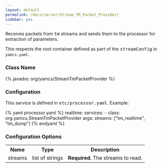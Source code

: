```yaml
---
layout: default
permalink: /docs/server/Stream_TM_Packet_Provider/
sidebar: yes
---
```


Receives packets from <tt>tm</tt> streams and sends them to the processor for extraction of parameters.

This respects the root container defined as part of the <tt>streamConfig</tt> in `yamcs.yaml`.

### Class Name
{% javadoc org/yamcs/StreamTmPacketProvider %}

### Configuration

This service is defined in <tt>etc/processor.yaml</tt>. Example:

{% yaml processor.yaml %}
realtime:
  services:
    - class: org.yamcs.StreamTmPacketProvider
      args:
        streams: ["tm_realtime", "tm_dump"]
{% endyaml %}

### Configuration Options

<table class="inline">
  <tr>
    <th>Name</th>
    <th>Type</th>
    <th>Description</th>
  </tr>
  <tr>
    <td class="code">streams</td>
    <td class="code">list of strings</td>
    <td><strong>Required.</strong> The streams to read.</td>
  </tr>
</table>

